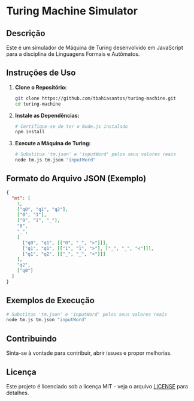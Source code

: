 # Turing Machine Simulator

## Descrição

Este é um simulador de Máquina de Turing desenvolvido em JavaScript para a disciplina de Linguagens Formais e Autômatos.

## Instruções de Uso

1. **Clone o Repositório:**

   ```bash
   git clone https://github.com/tbahiasantos/turing-machine.git
   cd turing-machine
   ```

2. **Instale as Dependências:**

   ```bash
   # Certifique-se de ter o Node.js instalado
   npm install
   ```

3. **Execute a Máquina de Turing:**

   ```bash
   # Substitua 'tm.json' e 'inputWord' pelos seus valores reais
   node tm.js tm.json "inputWord"
   ```

## Formato do Arquivo JSON (Exemplo)

```json
{
  "mt": [
    1,
    ["q0", "q1", "q2"],
    ["0", "1"],
    ["0", "1", "_"],
    "0",
    "_",
    [
      ["q0", "q1", [["0", "_", ">"]]],
      ["q1", "q1", [["1", "1", ">"], ["_", "_", "<"]]],
      ["q1", "q2", [["_", "_", "<"]]]
    ],
    "q2",
    ["q0"]
  ]
}
```

## Exemplos de Execução

```bash
# Substitua 'tm.json' e 'inputWord' pelos seus valores reais
node tm.js tm.json "inputWord"
```

## Contribuindo

Sinta-se à vontade para contribuir, abrir issues e propor melhorias.

## Licença

Este projeto é licenciado sob a licença MIT - veja o arquivo [LICENSE](LICENSE) para detalhes.
